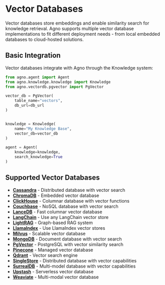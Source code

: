 # Vector Databases

Vector databases store embeddings and enable similarity search for knowledge retrieval. Agno supports multiple vector database implementations to fit different deployment needs - from local embedded databases to cloud-hosted solutions.

## Basic Integration

Vector databases integrate with Agno through the Knowledge system:

```python
from agno.agent import Agent
from agno.knowledge.knowledge import Knowledge
from agno.vectordb.pgvector import PgVector

vector_db = PgVector(
    table_name="vectors", 
    db_url=db_url
)


knowledge = Knowledge(
    name="My Knowledge Base",
    vector_db=vector_db
)

agent = Agent(
    knowledge=knowledge, 
    search_knowledge=True
)
```

## Supported Vector Databases

- **[Cassandra](./cassandra_db/)** - Distributed database with vector search
- **[ChromaDB](./chroma_db/)** - Embedded vector database
- **[ClickHouse](./clickhouse_db/)** - Columnar database with vector functions
- **[Couchbase](./couchbase_db/)** - NoSQL database with vector search
- **[LanceDB](./lance_db/)** - Fast columnar vector database
- **[LangChain](./langchain/)** - Use any LangChain vector store
- **[LightRAG](./lightrag/)** - Graph-based RAG system
- **[LlamaIndex](./llamaindex_db/)** - Use LlamaIndex vector stores
- **[Milvus](./milvus_db/)** - Scalable vector database
- **[MongoDB](./mongo_db/)** - Document database with vector search
- **[PgVector](./pgvector/)** - PostgreSQL with vector similarity search
- **[Pinecone](./pinecone_db/)** - Managed vector database
- **[Qdrant](./qdrant_db/)** - Vector search engine
- **[SingleStore](./singlestore_db/)** - Distributed database with vector capabilities
- **[SurrealDB](./surrealdb/)** - Multi-model database with vector capabilities
- **[Upstash](./upstash_db/)** - Serverless vector database
- **[Weaviate](./weaviate_db/)** - Multi-modal vector database